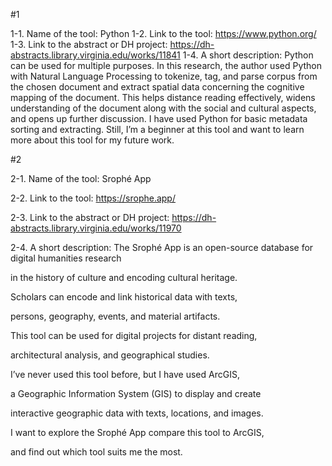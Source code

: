 #1


1-1. Name of the tool: Python
1-2. Link to the tool: <https://www.python.org/>
1-3. Link to the abstract or DH project: <https://dh-abstracts.library.virginia.edu/works/11841>
1-4. A short description: Python can be used for multiple purposes. 
In this research, the author used Python with Natural Language Processing to tokenize, 
tag, and parse corpus from the chosen document and extract spatial data 
concerning the cognitive mapping of the document. 
This helps distance reading effectively,
widens understanding of the document along with the social and cultural aspects,
and opens up further discussion. 
I have used Python for basic metadata sorting and extracting.
Still, I’m a beginner at this tool and want to learn more about this tool for my future work.




#2


2-1. Name of the tool: Srophé App 

2-2. Link to the tool: <https://srophe.app/>

2-3. Link to the abstract or DH project: <https://dh-abstracts.library.virginia.edu/works/11970>

2-4. A short description: The Srophé App is an open-source database for digital humanities research 

in the history of culture and encoding cultural heritage. 

Scholars can encode and link historical data with texts, 

persons, geography, events, and material artifacts. 

This tool can be used for digital projects for distant reading, 

architectural analysis, and geographical studies.

I’ve never used this tool before, but I have used ArcGIS,

a Geographic Information System (GIS) to display and create 

interactive geographic data with texts, locations, and images. 

I want to explore the Srophé App compare this tool to ArcGIS, 

and find out which tool suits me the most.